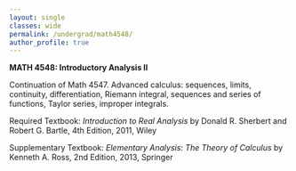 ```yaml
---
layout: single
classes: wide
permalink: /undergrad/math4548/
author_profile: true
---
```


**MATH 4548: Introductory Analysis II**

Continuation of Math 4547. Advanced calculus: sequences, limits, continuity, differentiation, Riemann integral, sequences and series of functions, Taylor series, improper integrals.

Required Textbook: *Introduction to Real Analysis* by Donald R. Sherbert and Robert G. Bartle, 4th Edition, 2011, Wiley

Supplementary Textbook: *Elementary Analysis: The Theory of Calculus* by Kenneth A. Ross, 2nd Edition, 2013, Springer
